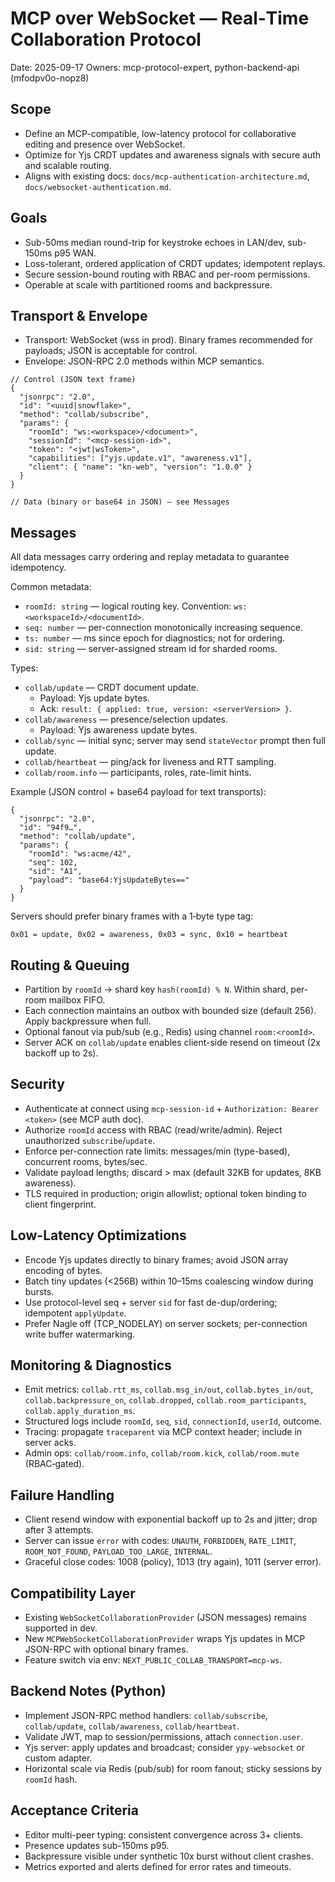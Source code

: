# MCP over WebSocket — Real‑Time Collaboration Protocol

Date: 2025-09-17
Owners: mcp-protocol-expert, python-backend-api (mfodpv0o-nopz8)

## Scope
- Define an MCP-compatible, low-latency protocol for collaborative editing and presence over WebSocket.
- Optimize for Yjs CRDT updates and awareness signals with secure auth and scalable routing.
- Aligns with existing docs: `docs/mcp-authentication-architecture.md`, `docs/websocket-authentication.md`.

## Goals
- Sub-50ms median round-trip for keystroke echoes in LAN/dev, sub-150ms p95 WAN.
- Loss-tolerant, ordered application of CRDT updates; idempotent replays.
- Secure session-bound routing with RBAC and per-room permissions.
- Operable at scale with partitioned rooms and backpressure.

## Transport & Envelope
- Transport: WebSocket (wss in prod). Binary frames recommended for payloads; JSON is acceptable for control.
- Envelope: JSON-RPC 2.0 methods within MCP semantics.

```
// Control (JSON text frame)
{
  "jsonrpc": "2.0",
  "id": "<uuid|snowflake>",
  "method": "collab/subscribe",
  "params": {
    "roomId": "ws:<workspace>/<document>",
    "sessionId": "<mcp-session-id>",
    "token": "<jwt|wsToken>",
    "capabilities": ["yjs.update.v1", "awareness.v1"],
    "client": { "name": "kn-web", "version": "1.0.0" }
  }
}

// Data (binary or base64 in JSON) — see Messages
```

## Messages

All data messages carry ordering and replay metadata to guarantee idempotency.

Common metadata:
- `roomId: string` — logical routing key. Convention: `ws:<workspaceId>/<documentId>`.
- `seq: number` — per-connection monotonically increasing sequence.
- `ts: number` — ms since epoch for diagnostics; not for ordering.
- `sid: string` — server-assigned stream id for sharded rooms.

Types:
- `collab/update` — CRDT document update.
  - Payload: Yjs update bytes.
  - Ack: `result: { applied: true, version: <serverVersion> }`.
- `collab/awareness` — presence/selection updates.
  - Payload: Yjs awareness update bytes.
- `collab/sync` — initial sync; server may send `stateVector` prompt then full update.
- `collab/heartbeat` — ping/ack for liveness and RTT sampling.
- `collab/room.info` — participants, roles, rate-limit hints.

Example (JSON control + base64 payload for text transports):
```
{
  "jsonrpc": "2.0",
  "id": "94f9…",
  "method": "collab/update",
  "params": {
    "roomId": "ws:acme/42",
    "seq": 102,
    "sid": "A1",
    "payload": "base64:YjsUpdateBytes=="
  }
}
```

Servers should prefer binary frames with a 1‑byte type tag:
```
0x01 = update, 0x02 = awareness, 0x03 = sync, 0x10 = heartbeat
```

## Routing & Queuing
- Partition by `roomId` → shard key `hash(roomId) % N`. Within shard, per-room mailbox FIFO.
- Each connection maintains an outbox with bounded size (default 256). Apply backpressure when full.
- Optional fanout via pub/sub (e.g., Redis) using channel `room:<roomId>`.
- Server ACK on `collab/update` enables client-side resend on timeout (2x backoff up to 2s).

## Security
- Authenticate at connect using `mcp-session-id` + `Authorization: Bearer <token>` (see MCP auth doc).
- Authorize `roomId` access with RBAC (read/write/admin). Reject unauthorized `subscribe`/`update`.
- Enforce per-connection rate limits: messages/min (type-based), concurrent rooms, bytes/sec.
- Validate payload lengths; discard > max (default 32KB for updates, 8KB awareness).
- TLS required in production; origin allowlist; optional token binding to client fingerprint.

## Low-Latency Optimizations
- Encode Yjs updates directly to binary frames; avoid JSON array encoding of bytes.
- Batch tiny updates (<256B) within 10–15ms coalescing window during bursts.
- Use protocol-level seq + server `sid` for fast de-dup/ordering; idempotent `applyUpdate`.
- Prefer Nagle off (TCP_NODELAY) on server sockets; per-connection write buffer watermarking.

## Monitoring & Diagnostics
- Emit metrics: `collab.rtt_ms`, `collab.msg_in/out`, `collab.bytes_in/out`, `collab.backpressure_on`, `collab.dropped`, `collab.room_participants`, `collab.apply_duration_ms`.
- Structured logs include `roomId`, `seq`, `sid`, `connectionId`, `userId`, outcome.
- Tracing: propagate `traceparent` via MCP context header; include in server acks.
- Admin ops: `collab/room.info`, `collab/room.kick`, `collab/room.mute` (RBAC‑gated).

## Failure Handling
- Client resend window with exponential backoff up to 2s and jitter; drop after 3 attempts.
- Server can issue `error` with codes: `UNAUTH`, `FORBIDDEN`, `RATE_LIMIT`, `ROOM_NOT_FOUND`, `PAYLOAD_TOO_LARGE`, `INTERNAL`.
- Graceful close codes: 1008 (policy), 1013 (try again), 1011 (server error).

## Compatibility Layer
- Existing `WebSocketCollaborationProvider` (JSON messages) remains supported in dev.
- New `MCPWebSocketCollaborationProvider` wraps Yjs updates in MCP JSON-RPC with optional binary frames.
- Feature switch via env: `NEXT_PUBLIC_COLLAB_TRANSPORT=mcp-ws`.

## Backend Notes (Python)
- Implement JSON-RPC method handlers: `collab/subscribe`, `collab/update`, `collab/awareness`, `collab/heartbeat`.
- Validate JWT, map to session/permissions, attach `connection.user`.
- Yjs server: apply updates and broadcast; consider `ypy-websocket` or custom adapter.
- Horizontal scale via Redis (pub/sub) for room fanout; sticky sessions by `roomId` hash.

## Acceptance Criteria
- Editor multi-peer typing: consistent convergence across 3+ clients.
- Presence updates sub-150ms p95.
- Backpressure visible under synthetic 10x burst without client crashes.
- Metrics exported and alerts defined for error rates and timeouts.


